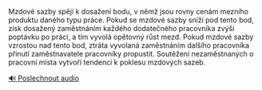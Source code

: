 
Mzdové sazby spějí k dosažení bodu, v němž jsou rovny cenám mezního produktu daného typu práce. Pokud se mzdové sazby sníží pod tento bod, zisk dosažený zaměstnáním každého dodatečného pracovníka zvýší poptávku po práci, a tím vyvolá opětovný růst mezd. Pokud mzdové sazby vzrostou nad tento bod, ztráta vyvolaná zaměstnáním dalšího pracovníka přinutí zaměstnavatele pracovníky propustit. Soutěžení nezaměstnaných o pracovní místa vytvoří tendenci k poklesu mzdových sazeb.

[🔊 Poslechnout audio](/data/7-paragraphs/audio/chapter_108/para_008-Mzdov-sazby-spj-k-dosaen-bodu-v-nm-jsou-ro.mp3)
